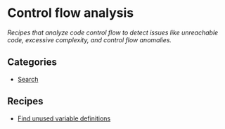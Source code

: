 # Control flow analysis

_Recipes that analyze code control flow to detect issues like unreachable code, excessive complexity, and control flow anomalies._

## Categories

* [Search](/recipes/analysis/java/controlflow/search)

## Recipes

* [Find unused variable definitions](./findunuseddefinitions.md)



